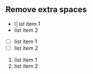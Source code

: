 ## Remove extra spaces

- l│ist item 1
- list item 2

- [ ] list item 1
- [ ] list item 2

1.  list item 1
2.  list item 2
